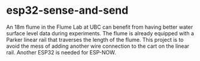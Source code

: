 # esp32-sense-and-send
An 18m flume in the Flume Lab at UBC can benefit from having better water surface level data during experiments. The flume is already equipped with a Parker linear rail that traverses the length of the flume. This project is to avoid the mess of adding another wire connection to the cart on the linear rail. Another ESP32 is needed for ESP-NOW.
